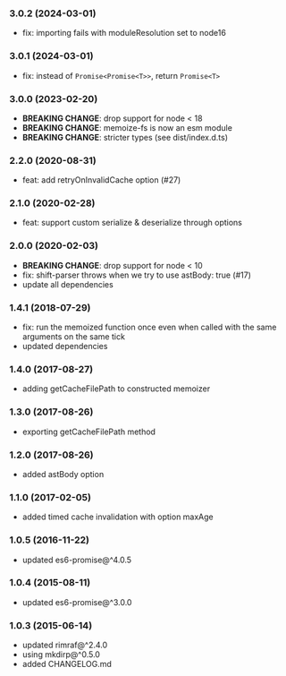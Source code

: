 ### 3.0.2 (2024-03-01)
* fix: importing fails with moduleResolution set to node16

### 3.0.1 (2024-03-01)
* fix: instead of `Promise<Promise<T>>`, return `Promise<T>`

### 3.0.0 (2023-02-20)
* __BREAKING CHANGE__: drop support for node < 18
* __BREAKING CHANGE__: memoize-fs is now an esm module
* __BREAKING CHANGE__: stricter types (see dist/index.d.ts)

### 2.2.0 (2020-08-31)
* feat: add retryOnInvalidCache option (#27)

### 2.1.0 (2020-02-28)
* feat: support custom serialize & deserialize through options

### 2.0.0 (2020-02-03)

* __BREAKING CHANGE__: drop support for node < 10
* fix: shift-parser throws when we try to use astBody: true (#17)
* update all dependencies

### 1.4.1 (2018-07-29)

* fix: run the memoized function once even when called with the same arguments on the same tick
* updated dependencies

### 1.4.0 (2017-08-27)

* adding getCacheFilePath to constructed memoizer

### 1.3.0 (2017-08-26)

* exporting getCacheFilePath method

### 1.2.0 (2017-08-26)

* added astBody option

### 1.1.0 (2017-02-05)

* added timed cache invalidation with option maxAge

### 1.0.5 (2016-11-22)

* updated es6-promise@^4.0.5

### 1.0.4 (2015-08-11)

* updated es6-promise@^3.0.0

### 1.0.3 (2015-06-14)

* updated rimraf@^2.4.0
* using mkdirp@^0.5.0
* added CHANGELOG.md
